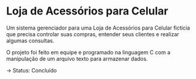 # Loja de Acessórios para Celular
<p>Um sistema gerenciador para uma Loja de Acessórios para Celular fictícia que precisa controlar suas compras, entender seus clientes e realizar algumas consultas.</p>
<p>O projeto foi feito em equipe e programado na linguagem C com a manipulação de um arquivo texto para armazenar dados.</p>
<p>→ Status: Concluído</p>

